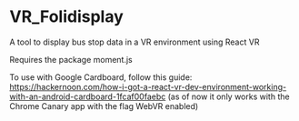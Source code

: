# VR_Folidisplay
A tool to display bus stop data in a VR environment using React VR

Requires the package moment.js

To use with Google Cardboard, follow this guide: https://hackernoon.com/how-i-got-a-react-vr-dev-environment-working-with-an-android-cardboard-1fcaf00faebc (as of now it only works with the Chrome Canary app with the flag WebVR enabled)
